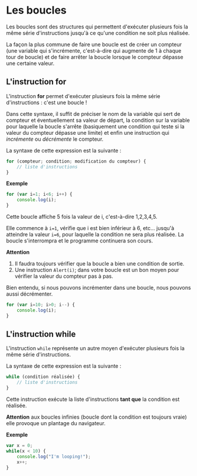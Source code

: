 # Les boucles

Les boucles sont des structures qui permettent d'exécuter plusieurs fois la même série d'instructions jusqu'à ce qu'une condition ne soit plus réalisée.

La façon la plus commune de faire une boucle est de créer un compteur (une variable qui s'incrémente, c'est-à-dire qui augmente de 1 à chaque tour de boucle) et de faire arrêter la boucle lorsque le compteur dépasse une certaine valeur.

## L'instruction for

L'instruction **for** permet d'exécuter plusieurs fois la même série d'instructions : c'est une boucle !

Dans cette syntaxe, il suffit de préciser le nom de la variable qui sert de compteur et éventuellement sa valeur de départ, la condition sur la variable pour laquelle la boucle s'arrête (basiquement une condition qui teste si la valeur du compteur dépasse une limite) et enfin une instruction qui *incrémente* ou *décrémente* le compteur.

La syntaxe de cette expression est la suivante :

```js
for (compteur; condition; modification du compteur) {
	// liste d'instructions
}
```

**Exemple**

```js
for (var i=1; i<6; i++) {
    console.log(i);
}
```

Cette boucle affiche 5 fois la valeur de i, c'est-à-dire 1,2,3,4,5.

Elle commence à `i=1`, vérifie que i est bien inférieur à 6, etc... jusqu'à atteindre la valeur `i=6`, pour laquelle la condition ne sera plus réalisée. La boucle s'interrompra et le programme continuera son cours.

**Attention**

1. Il faudra toujours vérifier que la boucle a bien une condition de sortie.
2. Une instruction `Alert(i)`; dans votre boucle est un bon moyen pour vérifier la valeur du compteur pas à pas.

Bien entendu, si nous pouvons incrémenter dans une boucle, nous pouvons aussi décrémenter.

```js
for (var i=10; i>0; i--) {
    console.log(i);
}
```

## L'instruction while

L'instruction `while` représente un autre moyen d'exécuter plusieurs fois la même série d'instructions.

La syntaxe de cette expression est la suivante :

```js
while (condition réalisée) {
    // liste d'instructions
}
```

Cette instruction exécute la liste d'instructions **tant que** la condition est réalisée.

**Attention** aux boucles infinies (boucle dont la condition est toujours vraie) elle provoque un plantage du navigateur.

**Exemple**

```js
var x = 0;
while(x < 10) {
    console.log("I'm looping!");
    x++;
}
```
